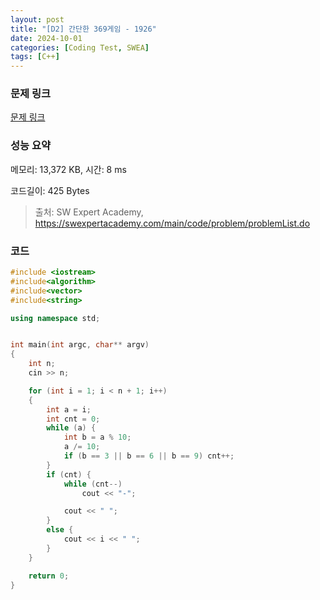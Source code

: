 ```yaml
---
layout: post
title: "[D2] 간단한 369게임 - 1926"
date: 2024-10-01
categories: [Coding Test, SWEA]
tags: [C++]
---
```


### 문제 링크

[문제 링크](https://swexpertacademy.com/main/code/problem/problemDetail.do?contestProbId=AV5PTeo6AHUDFAUq)

### 성능 요약

메모리: 13,372 KB, 시간: 8 ms

코드길이: 425 Bytes

> 출처: SW Expert Academy, https://swexpertacademy.com/main/code/problem/problemList.do

### 코드

```C++
#include <iostream>
#include<algorithm>
#include<vector>
#include<string>

using namespace std;


int main(int argc, char** argv)
{
	int n;
	cin >> n;

	for (int i = 1; i < n + 1; i++)
	{
		int a = i;
		int cnt = 0;
		while (a) {
			int b = a % 10;
			a /= 10;
			if (b == 3 || b == 6 || b == 9) cnt++;
		}
		if (cnt) {
			while (cnt--)
				cout << "-";

			cout << " ";
		}
		else {
			cout << i << " ";
		}
	}

	return 0;
}
```
